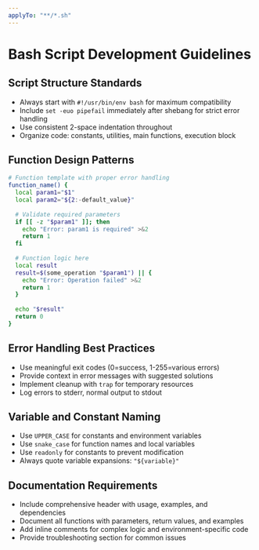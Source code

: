 ```yaml
---
applyTo: "**/*.sh"
---
```


# Bash Script Development Guidelines

## Script Structure Standards

- Always start with `#!/usr/bin/env bash` for maximum compatibility
- Include `set -euo pipefail` immediately after shebang for strict error handling
- Use consistent 2-space indentation throughout
- Organize code: constants, utilities, main functions, execution block

## Function Design Patterns

```bash
# Function template with proper error handling
function_name() {
  local param1="$1"
  local param2="${2:-default_value}"
  
  # Validate required parameters
  if [[ -z "$param1" ]]; then
    echo "Error: param1 is required" >&2
    return 1
  fi
  
  # Function logic here
  local result
  result=$(some_operation "$param1") || {
    echo "Error: Operation failed" >&2
    return 1
  }
  
  echo "$result"
  return 0
}
```

## Error Handling Best Practices

- Use meaningful exit codes (0=success, 1-255=various errors)
- Provide context in error messages with suggested solutions
- Implement cleanup with `trap` for temporary resources
- Log errors to stderr, normal output to stdout

## Variable and Constant Naming

- Use `UPPER_CASE` for constants and environment variables
- Use `snake_case` for function names and local variables
- Use `readonly` for constants to prevent modification
- Always quote variable expansions: `"${variable}"`

## Documentation Requirements

- Include comprehensive header with usage, examples, and dependencies
- Document all functions with parameters, return values, and examples
- Add inline comments for complex logic and environment-specific code
- Provide troubleshooting section for common issues
